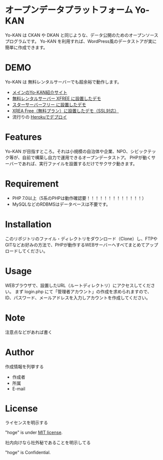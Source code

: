 # オープンデータプラットフォーム Yo-KAN
Yo-KAN は CKAN や DKAN と同じような、データ公開のためのオープンソースプログラムです。
Yo-KAN を利用すれば、WordPress風のデータストアが実に簡単に作成できます。
 
# DEMO
Yo-KAN は 無料レンタルサーバーでも超余裕で動作します。<br>
* <a href="https://www.mirko.jp/yo-kan/" target="_blank">メインのYo-KAN紹介サイト</a><br>
* <a href="http://yokan.php.xdomain.jp/" target="_blank">無料レンタルサーバー XFREE に設置したデモ</a><br>
* <a href="http://yokan.starfree.jp/" target="_blank">スターサーバーフリー に設置したデモ</a><br>
* <a href="https://ss1.xrea.com/yookan.s1010.xrea.com/" target="_blank">XREA Free（無料プラン）に設置したデモ（SSL対応）</a><br>
* 流行りの <a href="https://yo-kan.herokuapp.com/" target="_blank">Herokuでデプロイ</a><br>
 
# Features
Yo-KAN が目指すところ。それは小規模の自治体や企業、NPO、シビックテック等が、自前で構築し自力で運用できるオープンデータストア。
PHPが動くサーバーであれば、実行ファイルを設置するだけでサクサク動きます。

# Requirement
* PHP 7.0以上（5系のPHPは動作確認要！！！！！！！！！！！！！）
* MySQLなどのRDBMSはデータベースは不要です。
 
# Installation
このリポジトリのファイル・ディレクトリをダウンロード（Clone）し、FTPやGITなどお好みの方法で、PHPが動作するWEBサーバーへすべてまとめてアップロードしてください。

# Usage
WEBブラウザで、設置したURL（ルートディレクトリ）にアクセスしてください。
まず login.php にて「管理者アカウント」の作成を求められますので、ID、パスワード、メールアドレスを入力しアカウントを作成してください。

 
# Note
注意点などがあれば書く
 
# Author
作成情報を列挙する
* 作成者
* 所属
* E-mail
 
# License
ライセンスを明示する
 
"hoge" is under [MIT license](https://en.wikipedia.org/wiki/MIT_License).
 
社内向けなら社外秘であることを明示してる
 
"hoge" is Confidential.




